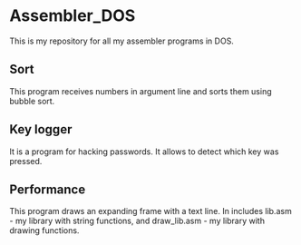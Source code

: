 # Assembler_DOS
This is my repository for all my assembler programs in DOS.

## Sort
This program receives numbers in argument line and sorts them using bubble sort.

## Key logger
It is a program for hacking passwords. It allows to detect which key was pressed.

## Performance
This program draws an expanding frame with a text line.
In includes lib.asm - my library with string functions, and draw_lib.asm - my library with drawing functions.
